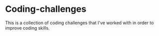 # Coding-challenges

This is a collection of coding challenges that I've worked with in order to improve coding skills.
